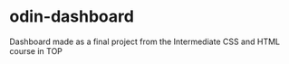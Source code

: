 # odin-dashboard
Dashboard made as a final project from the Intermediate CSS and HTML course in TOP
